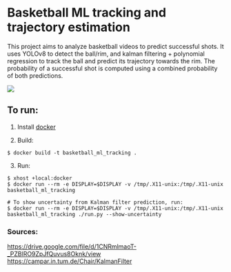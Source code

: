 # Basketball ML tracking and trajectory estimation

This project aims to analyze basketball videos to predict successful shots. It uses YOLOv8 to detect the ball/rim, and kalman filtering + polynomial regression to track the ball and predict its trajectory towards the rim. The probability of a successful shot is computed using a combined probability of both predictions. 

![](assets/results.gif)

## To run:
1. Install [docker](https://docs.docker.com/engine/install/)

2. Build:
```
$ docker build -t basketball_ml_tracking .
```

3. Run:
```
$ xhost +local:docker
$ docker run --rm -e DISPLAY=$DISPLAY -v /tmp/.X11-unix:/tmp/.X11-unix basketball_ml_tracking

# To show uncertainty from Kalman filter prediction, run:
$ docker run --rm -e DISPLAY=$DISPLAY -v /tmp/.X11-unix:/tmp/.X11-unix basketball_ml_tracking ./run.py --show-uncertainty
```

### Sources:
https://drive.google.com/file/d/1CNRmlmaoT-_PZBlRO9ZpJfQuvus8Oknk/view
https://campar.in.tum.de/Chair/KalmanFilter